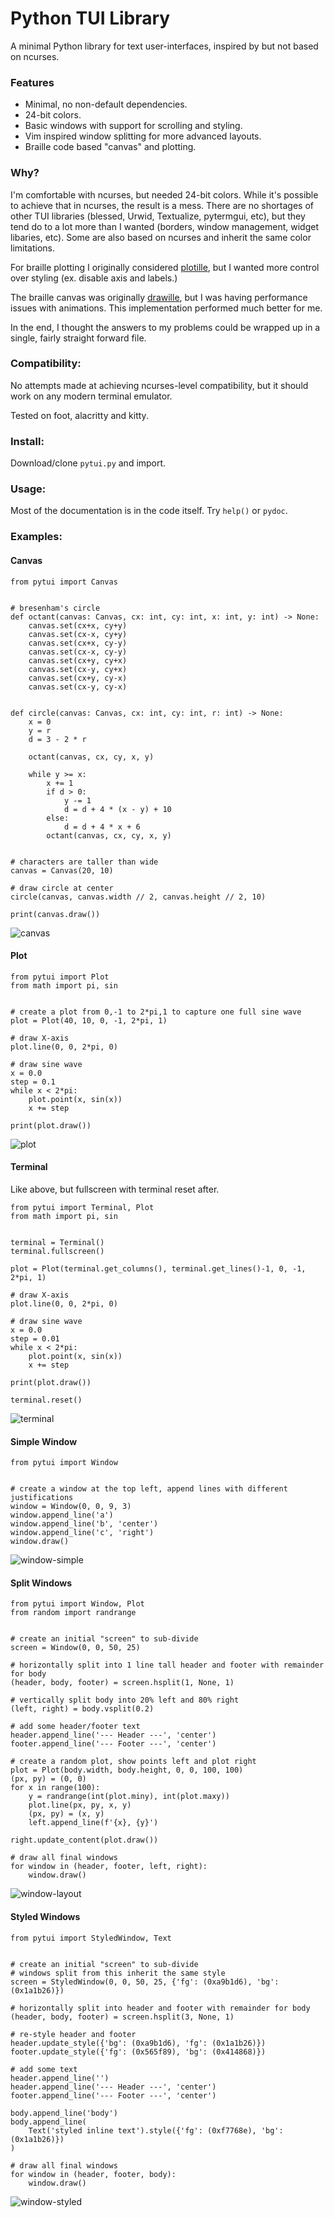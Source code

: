 Python TUI Library
==================

A minimal Python library for text user-interfaces, inspired by but not based on ncurses.

### Features
- Minimal, no non-default dependencies.
- 24-bit colors.
- Basic windows with support for scrolling and styling.
- Vim inspired window splitting for more advanced layouts.
- Braille code based "canvas" and plotting.

### Why?
I'm comfortable with ncurses, but needed 24-bit colors. While it's possible to achieve that in ncurses, the result is a mess. There are no shortages of other TUI libraries (blessed, Urwid, Textualize, pytermgui, etc), but they tend do to a lot more than I wanted (borders, window management, widget libaries, etc). Some are also based on ncurses and inherit the same color limitations.

For braille plotting I originally considered [plotille](https://github.com/tammoippen/plotille), but I wanted more control over styling (ex. disable axis and labels.)

The braille canvas was originally [drawille](https://github.com/asciimoo/drawille), but I was having performance issues with animations. This implementation performed much better for me.

In the end, I thought the answers to my problems could be wrapped up in a single, fairly straight forward file.

### Compatibility:
No attempts made at achieving ncurses-level compatibility, but it should work on any modern terminal emulator.

Tested on foot, alacritty and kitty.

### Install:
Download/clone `pytui.py` and import.

### Usage:
Most of the documentation is in the code itself. Try `help()` or `pydoc`.

### Examples:

#### Canvas
```
from pytui import Canvas


# bresenham's circle
def octant(canvas: Canvas, cx: int, cy: int, x: int, y: int) -> None:
    canvas.set(cx+x, cy+y)
    canvas.set(cx-x, cy+y)
    canvas.set(cx+x, cy-y)
    canvas.set(cx-x, cy-y)
    canvas.set(cx+y, cy+x)
    canvas.set(cx-y, cy+x)
    canvas.set(cx+y, cy-x)
    canvas.set(cx-y, cy-x)


def circle(canvas: Canvas, cx: int, cy: int, r: int) -> None:
    x = 0
    y = r
    d = 3 - 2 * r

    octant(canvas, cx, cy, x, y)

    while y >= x:
        x += 1
        if d > 0:
            y -= 1
            d = d + 4 * (x - y) + 10
        else:
            d = d + 4 * x + 6
        octant(canvas, cx, cy, x, y)


# characters are taller than wide
canvas = Canvas(20, 10)

# draw circle at center
circle(canvas, canvas.width // 2, canvas.height // 2, 10)

print(canvas.draw())
```
![canvas](docs/images/canvas.png)

#### Plot
```
from pytui import Plot
from math import pi, sin


# create a plot from 0,-1 to 2*pi,1 to capture one full sine wave
plot = Plot(40, 10, 0, -1, 2*pi, 1)

# draw X-axis
plot.line(0, 0, 2*pi, 0)

# draw sine wave
x = 0.0
step = 0.1
while x < 2*pi:
    plot.point(x, sin(x))
    x += step

print(plot.draw())
```
![plot](docs/images/plot.png)

#### Terminal
Like above, but fullscreen with terminal reset after.
```
from pytui import Terminal, Plot
from math import pi, sin


terminal = Terminal()
terminal.fullscreen()

plot = Plot(terminal.get_columns(), terminal.get_lines()-1, 0, -1, 2*pi, 1)

# draw X-axis
plot.line(0, 0, 2*pi, 0)

# draw sine wave
x = 0.0
step = 0.01
while x < 2*pi:
    plot.point(x, sin(x))
    x += step

print(plot.draw())

terminal.reset()
```
![terminal](docs/images/terminal.png)

#### Simple Window
```
from pytui import Window


# create a window at the top left, append lines with different justifications
window = Window(0, 0, 9, 3)
window.append_line('a')
window.append_line('b', 'center')
window.append_line('c', 'right')
window.draw()
```
![window-simple](docs/images/window-simple.png)

#### Split Windows
```
from pytui import Window, Plot
from random import randrange


# create an initial "screen" to sub-divide
screen = Window(0, 0, 50, 25)

# horizontally split into 1 line tall header and footer with remainder for body
(header, body, footer) = screen.hsplit(1, None, 1)

# vertically split body into 20% left and 80% right
(left, right) = body.vsplit(0.2)

# add some header/footer text
header.append_line('--- Header ---', 'center')
footer.append_line('--- Footer ---', 'center')

# create a random plot, show points left and plot right
plot = Plot(body.width, body.height, 0, 0, 100, 100)
(px, py) = (0, 0)
for x in range(100):
    y = randrange(int(plot.miny), int(plot.maxy))
    plot.line(px, py, x, y)
    (px, py) = (x, y)
    left.append_line(f'{x}, {y}')

right.update_content(plot.draw())

# draw all final windows
for window in (header, footer, left, right):
    window.draw()
```
![window-layout](docs/images/window-layout.png)

#### Styled Windows
```
from pytui import StyledWindow, Text


# create an initial "screen" to sub-divide
# windows split from this inherit the same style
screen = StyledWindow(0, 0, 50, 25, {'fg': (0xa9b1d6), 'bg': (0x1a1b26)})

# horizontally split into header and footer with remainder for body
(header, body, footer) = screen.hsplit(3, None, 1)

# re-style header and footer
header.update_style({'bg': (0xa9b1d6), 'fg': (0x1a1b26)})
footer.update_style({'fg': (0x565f89), 'bg': (0x414868)})

# add some text
header.append_line('')
header.append_line('--- Header ---', 'center')
footer.append_line('--- Footer ---', 'center')

body.append_line('body')
body.append_line(
    Text('styled inline text').style({'fg': (0xf7768e), 'bg': (0x1a1b26)})
)

# draw all final windows
for window in (header, footer, body):
    window.draw()
```
![window-styled](docs/images/window-styled.png)
